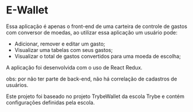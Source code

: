 # E-Wallet
Essa aplicação é apenas o front-end de uma carteira de controle de gastos com conversor de moedas, ao utilizar essa aplicação um usuário pode:
  - Adicionar, remover e editar um gasto;
  - Visualizar uma tabelas com seus gastos;
  - Visualizar o total de gastos convertidos para uma moeda de escolha;
  
 A aplicação foi desenvolvida com o uso de React Redux.
 
 obs: por não ter parte de back-end, não há correlação de cadastros de usuários.
  
 Este projeto foi baseado no projeto TrybeWallet da escola Trybe e contém configurações definidas pela escola.
